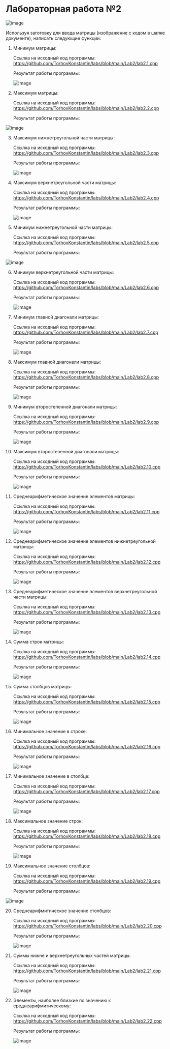 # Лабораторная работа №2

![image](https://github.com/TorhovKonstantin/labs/assets/122263721/2c2bb9d8-f160-4b9a-9d04-399a582b866c)

Используя заготовку для ввода матрицы (изображение с кодом в шапке документе), написать следующие функции:

1) Минимум матрицы:

   Ссылка на исходный код программы: https://github.com/TorhovKonstantin/labs/blob/main/Lab2/lab2.1.cpp
   
   Результат работы программы:
   
   ![image](https://github.com/TorhovKonstantin/labs/assets/122263721/2c463a66-ce92-42a6-acd4-4e4594b56dc9)


2) Максимум матрицы:

   Ссылка на исходный код программы: https://github.com/TorhovKonstantin/labs/blob/main/Lab2/lab2.2.cpp

   Результат работы программы:

 ![image](https://github.com/TorhovKonstantin/labs/assets/122263721/5ad7ead7-9a55-45e7-b3dc-f8e734c6c9d4)

3) Максимум нижнетреугольной части матрицы:

   Ссылка на исходный код программы: https://github.com/TorhovKonstantin/labs/blob/main/Lab2/lab2.3.cpp

   Результат работы программы:

   ![image](https://github.com/TorhovKonstantin/labs/assets/122263721/1d23776d-5310-491e-aa7a-939646ad02ed)

4) Максимум верхнетреугольной части матрицы:

   Ссылка на исходный код программы: https://github.com/TorhovKonstantin/labs/blob/main/Lab2/lab2.4.cpp

   Результат работы программы:

   ![image](https://github.com/TorhovKonstantin/labs/assets/122263721/e4884914-ef52-41ff-b2b5-d7ef2cd57991)

5) Минимум нижнетреугольной части матрицы:

   Ссылка на исходный код программы: https://github.com/TorhovKonstantin/labs/blob/main/Lab2/lab2.5.cpp

    Результат работы программы:

![image](https://github.com/TorhovKonstantin/labs/assets/122263721/7c3263a4-3090-4109-a441-1af736d2ca8e)

6) Минимум верхнетреугольной части матрицы:

   Ссылка на исходный код программы: https://github.com/TorhovKonstantin/labs/blob/main/Lab2/lab2.6.cpp

    Результат работы программы:

   ![image](https://github.com/TorhovKonstantin/labs/assets/122263721/0200cda3-4c9c-45b9-80fc-2bba205463d0)

7) Минимум главной диагонали матрицы:

    Ссылка на исходный код программы: https://github.com/TorhovKonstantin/labs/blob/main/Lab2/lab2.7.cpp

   Результат работы программы:

   ![image](https://github.com/TorhovKonstantin/labs/assets/122263721/02a0cd9e-e89b-4a85-b5b1-2d7b9143865d)

8) Максимум главной диагонали матрицы:

   Ссылка на исходный код программы: https://github.com/TorhovKonstantin/labs/blob/main/Lab2/lab2.8.cpp

   Результат работы программы:

   ![image](https://github.com/TorhovKonstantin/labs/assets/122263721/91f55bd7-e209-4f24-b3fa-c0a3e30738e3)

9) Минимум второстепенной диагонали матрицы:

    Ссылка на исходный код программы: https://github.com/TorhovKonstantin/labs/blob/main/Lab2/lab2.9.cpp

    Результат работы программы:

   ![image](https://github.com/TorhovKonstantin/labs/assets/122263721/8323060f-68af-4493-a576-1f9d14bc6906)

10) Максимум второстепенной диагонали матрицы:

    Ссылка на исходный код программы: https://github.com/TorhovKonstantin/labs/blob/main/Lab2/lab2.10.cpp

    Результат работы программы:

    ![image](https://github.com/TorhovKonstantin/labs/assets/122263721/f6539df5-aab7-41ae-abf0-f181d974b932)

11) Среднеарифметическое значение элементов матрицы:

    Ссылка на исходный код программы: https://github.com/TorhovKonstantin/labs/blob/main/Lab2/lab2.11.cpp

    Результат работы программы:

    ![image](https://github.com/TorhovKonstantin/labs/assets/122263721/24461779-ce71-4f0c-9e85-3c6fec1d73dc)

12) Среднеарифметическое значение элементов нижнетреугольной матрицы:

    Ссылка на исходный код программы: https://github.com/TorhovKonstantin/labs/blob/main/Lab2/lab2.12.cpp

    Результат работы программы:

    ![image](https://github.com/TorhovKonstantin/labs/assets/122263721/9347c258-ae52-4ee4-896f-2756da8e988b)

13) Среднеарифметическое значение элементов верхнетреугольной части матрицы:

    Ссылка на исходный код программы: https://github.com/TorhovKonstantin/labs/blob/main/Lab2/lab2.13.cpp

    Результат работы программы:

    ![image](https://github.com/TorhovKonstantin/labs/assets/122263721/d8564f45-7f2f-4d76-a829-7e8fa7fc16a2)

14) Сумма строк матрицы:

    Ссылка на исходный код программы: https://github.com/TorhovKonstantin/labs/blob/main/Lab2/lab2.14.cpp

    Результат работы программы:

    ![image](https://github.com/TorhovKonstantin/labs/assets/122263721/dcc943ae-bb39-47f2-929c-8aabb9dbe41b)

15) Сумма столбцов матрицы:

    Ссылка на исходный код программы: https://github.com/TorhovKonstantin/labs/blob/main/Lab2/lab2.15.cpp

    Результат работы программы:

    ![image](https://github.com/TorhovKonstantin/labs/assets/122263721/5ca55410-710e-43ec-b4ba-1f48de03f5fd)

16) Минимальное значение в строке:

    Ссылка на исходный код программы: https://github.com/TorhovKonstantin/labs/blob/main/Lab2/lab2.16.cpp

    Результат работы программы:

    ![image](https://github.com/TorhovKonstantin/labs/assets/122263721/43fdbcb9-29c7-46b3-9592-4c9d4efcfd46)

17) Минимальное значение в столбце:

    Ссылка на исходный код программы: https://github.com/TorhovKonstantin/labs/blob/main/Lab2/lab2.17.cpp

    Результат работы программы:

    ![image](https://github.com/TorhovKonstantin/labs/assets/122263721/687c73ad-6504-41ce-a170-942db00080cd)

18) Максимальное значение строк:

    Ссылка на исходный код программы: https://github.com/TorhovKonstantin/labs/blob/main/Lab2/lab2.18.cpp

    Результат работы программы:

    ![image](https://github.com/TorhovKonstantin/labs/assets/122263721/da301677-39fb-4a19-b9ef-30a099145c51)

19) Максимальное значение столбцов:

    Ссылка на исходный код программы: https://github.com/TorhovKonstantin/labs/blob/main/Lab2/lab2.19.cpp

    Результат работы программы:

![image](https://github.com/TorhovKonstantin/labs/assets/122263721/e7cac947-e59d-4cb7-8ddf-4c291d49ad2b)

20) Среднеарифмитическое значение столбцов:

    Ссылка на исходный код программы: https://github.com/TorhovKonstantin/labs/blob/main/Lab2/lab2.20.cpp

    Результат работы программы:

    ![image](https://github.com/TorhovKonstantin/labs/assets/122263721/8b301238-0af7-47da-ad8c-c332048fb5fa)

21) Суммы нижне и верхнетреугольных частей матрицы:

    Ссылка на исходный код программы: https://github.com/TorhovKonstantin/labs/blob/main/Lab2/lab2.21.cpp

    Результат работы программы:

    ![image](https://github.com/TorhovKonstantin/labs/assets/122263721/0ebeeb5e-b9ea-481b-a91e-6d22d0bb86f2)

22) Элементы, наиболее близкие по значению к среднеарифмитическому:

    Ссылка на исходный код программы: https://github.com/TorhovKonstantin/labs/blob/main/Lab2/lab2.22.cpp

    Результат работы программы:

    ![image](https://github.com/TorhovKonstantin/labs/assets/122263721/d48bf16d-2592-4512-a5f8-7640ce1026ea)
